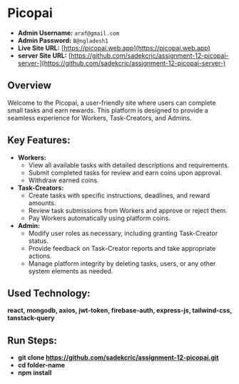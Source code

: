# Picopai

- **Admin Username:** `araf@gmail.com`  
- **Admin Password:** `B@ngladesh1`  
- **Live Site URL:** [https://picopai.web.app](https://picopai.web.app)
- **server Site URL:** [https://github.com/sadekcric/assignment-12-picopai-server-](https://github.com/sadekcric/assignment-12-picopai-server-)

## Overview

Welcome to the Picopai, a user-friendly site where users can complete small tasks and earn rewards. This platform is designed to provide a seamless experience for Workers, Task-Creators, and Admins.

## Key Features:
- **Workers:**
     - View all available tasks with detailed descriptions and requirements.
     - Submit completed tasks for review and earn coins upon approval.
     - Withdraw earned coins.
- **Task-Creators:**
     - Create tasks with specific instructions, deadlines, and reward amounts.
     - Review task submissions from Workers and approve or reject them.
     - Pay Workers automatically using platform coins.
- **Admin:**
     - Modify user roles as necessary, including granting Task-Creator status.
     - Provide feedback on Task-Creator reports and take appropriate actions.
     - Manage platform integrity by deleting tasks, users, or any other system elements as needed.

## Used Technology:
**react, mongodb, axios, jwt-token, firebase-auth, express-js, tailwind-css, tanstack-query**

## Run Steps:
- **git clone https://github.com/sadekcric/assignment-12-picopai.git**
- **cd folder-name**
- **npm install**



